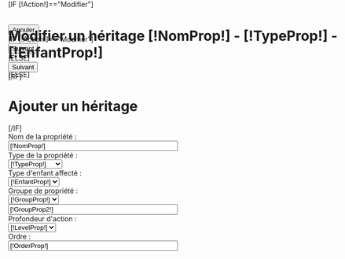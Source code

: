 <form method="POST">
<div class="Panel" style="position:absolute;top:0;bottom:50px;">
	[IF [!Action!]=="Modifier"]
	<h1>Modifier un h&eacute;ritage [!NomProp!] - [!TypeProp!] - [!EnfantProp!]</h1>
	[ELSE]
	<h1>Ajouter un h&eacute;ritage</h1>
	[/IF]
		<div class="Propriete">
			<div class="ProprieteTitre">Nom de la propri&eacute;t&eacute; :</div>
			<div class="ProprieteValeur">
				<input  class="Champ" type="text" name="NomProp" size="40" value="[!NomProp!]" />
			</div>
		</div>
		<div class="Propriete">
			<div class="ProprieteTitre">Type de la propri&eacute;t&eacute; : </div>
			<div class="ProprieteValeur">
				<select name="TypeProp" class="Champ">
					[IF [!TypeProp!]!=""]<option value="[!TypeProp!]" selected>[!TypeProp!]</option>[/IF]
					[STORPROC [!CONF::KEML::TYPE!]|Type]
						<option value="[!Type::TITLE!]">[!Type::TITLE!]</option>
					[/STORPROC]
				</select>
			</div>
		</div>
		<div class="Propriete">
			<div class="ProprieteTitre">Type d'enfant affect&eacute; :</div>
			<div class="ProprieteValeur">
				<select name="EnfantProp"  class="Champ">
					[IF [!EnfantProp!]!=""]<option value="[!EnfantProp!]" selected>[!EnfantProp!]</option>[/IF]
					[STORPROC [!Query!]::typesEnfantHeritage|Enf]
						<option value="[!Enf::Titre!]">[!Enf::Titre!]</option>
					[/STORPROC]
				</select>
			</div>
		</div>
		<div class="Propriete">
			<div class="ProprieteTitre">Groupe de propri&eacute;t&eacute; :</div>
			<div class="ProprieteValeurDouble">
				<select name="GroupProp"  class="Champ">
					[IF [!GroupProp!]!=""]<option value="[!GroupProp!]" selected>[!GroupProp!]</option>[/IF]
					[STORPROC [!Query!]::getHeritages|Enf]
						<option value="[!Enf::Group!]">[!Enf::Group!]</option>
					[/STORPROC]
				</select>
			</div>
			<div class="ProprieteValeurDouble">
				<input  class="Champ" type="text"  maxlength="255" name="GroupProp2" size="40" value="[!GroupProp2!]" />
			</div>
		</div>
		<div class="Propriete">
			<div class="ProprieteTitre">Profondeur d'action :</div>
			<div class="ProprieteValeur">
				<select name="LevelProp"  class="Champ">
					[IF [!LevelProp!]!=""]<option value="[!LevelProp!]" selected>[!LevelProp!]</option>
					[ELSE]<option value="">*</option>[/IF]
					[STORPROC 10|Enf|2|9]
						<option value="[!Key!]">[!Key!]</option>
					[/STORPROC]
				</select>
			</div>
		</div>
		<div class="Propriete">
			<div class="ProprieteTitre">Ordre :</div>
			<div class="ProprieteValeur">
				<input  class="Champ" type="text" name="OrderProp" size="40" value="[!OrderProp!]" />
			</div>
		</div>

</div>
<div class="Nav">
	<div class="boutonGauche">
		<form action="/[!Query!]/GestionHeritage" method="post" style="display:inline;">
		<INPUT type="submit" name="Annuler"  value="Annuler" />
		</form>
	</div>
	[IF [!Action!]=="Modifier"]
		<div class="boutonDroite">
			<INPUT type="submit" name="Modifier" value="Suivant" />
		</div>
	[ELSE]
		<div class="boutonDroite">
			<INPUT type="hidden" name="Action" value="Ajouter" />
			<INPUT type="submit" name="Ajouter" value="Suivant" />
		</div>
	[/IF]
</div>
</form>

